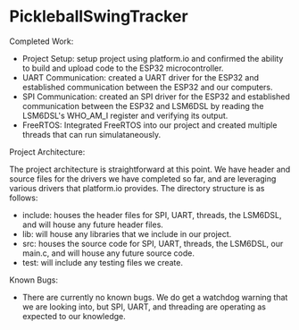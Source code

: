 # PickleballSwingTracker
Completed Work:
- Project Setup: setup project using platform.io and confirmed the ability to build and upload code to the ESP32 microcontroller.
- UART Communication: created a UART driver for the ESP32 and established communication between the ESP32 and our computers.
- SPI Communication: created an SPI driver for the ESP32 and established communication between the ESP32 and LSM6DSL by reading the LSM6DSL's WHO_AM_I register and verifying its output.
- FreeRTOS: Integrated FreeRTOS into our project and created multiple threads that can run simulataneously. 
  
Project Architecture:

The project architecture is straightforward at this point. We have header and source files for the drivers we have completed so far, and are leveraging various drivers that platform.io provides. The directory structure is as follows: 
- include: houses the header files for SPI, UART, threads, the LSM6DSL, and will house any future header files. 
- lib: will house any libraries that we include in our project.
- src: houses the source code for SPI, UART, threads, the LSM6DSL, our main.c, and will house any future source code. 
- test: will include any testing files we create. 

Known Bugs:
- There are currently no known bugs. We do get a watchdog warning that we are looking into, but SPI, UART, and threading are operating as expected to our knowledge. 
